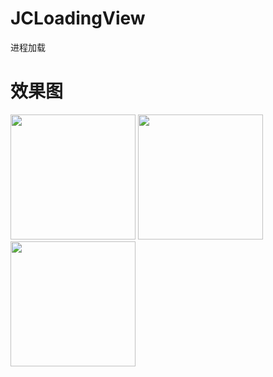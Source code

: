 # JCLoadingView
进程加载

# 效果图
<img src="https://user-images.githubusercontent.com/36223198/111728492-eeaa8280-88a7-11eb-80c1-b468cdd99c76.png" width="200" />  <img src="https://user-images.githubusercontent.com/36223198/111728497-f0744600-88a7-11eb-8dd4-999712e9e173.png" width="200" />  <img src="https://user-images.githubusercontent.com/36223198/111728499-f23e0980-88a7-11eb-8a2a-b001bff7755e.png" width="200" />
